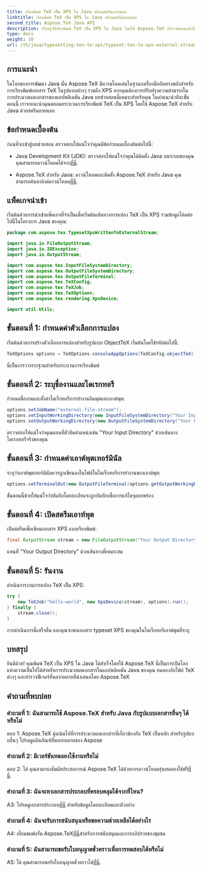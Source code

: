 ```yaml
---
title: เรียงพิมพ์ TeX เป็น XPS ใน Java พร้อมสตรีมภายนอก
linktitle: เรียงพิมพ์ TeX เป็น XPS ใน Java พร้อมสตรีมภายนอก
second_title: Aspose.TeX Java API
description: เรียนรู้วิธีเรียงพิมพ์ TeX เป็น XPS ใน Java โดยใช้ Aspose.TeX สำรวจคำแนะนำทีละขั้นตอนเพื่อการประมวลผลเอกสารที่ราบรื่น
type: docs
weight: 10
url: /th/java/typesetting-tex-to-xps/typeset-tex-to-xps-external-stream/
---
```

## การแนะนำ

ในโลกของการพัฒนา Java นั้น Aspose.TeX มีความโดดเด่นในฐานะเครื่องมืออันทรงพลังสำหรับการเรียงพิมพ์เอกสาร TeX ในรูปแบบต่างๆ รวมถึง XPS หากคุณต้องการปรับปรุงความสามารถในการประมวลผลเอกสารของแอปพลิเคชัน Java บทช่วยสอนนี้เหมาะสำหรับคุณ ในคำแนะนำทีละขั้นตอนนี้ เราจะแนะนำคุณตลอดกระบวนการเรียงพิมพ์ TeX เป็น XPS โดยใช้ Aspose.TeX สำหรับ Java ด้วยสตรีมภายนอก

## ข้อกำหนดเบื้องต้น

ก่อนที่จะเข้าสู่บทช่วยสอน ตรวจสอบให้แน่ใจว่าคุณมีข้อกำหนดเบื้องต้นต่อไปนี้:

-  Java Development Kit (JDK): ตรวจสอบให้แน่ใจว่าคุณได้ติดตั้ง Java บนระบบของคุณ คุณสามารถดาวน์โหลดได้จาก[ที่นี่](https://www.oracle.com/java/technologies/javase-downloads.html).

-  Aspose.TeX สำหรับ Java: ดาวน์โหลดและติดตั้ง Aspose.TeX สำหรับ Java คุณสามารถค้นหาลิงค์ดาวน์โหลด[ที่นี่](https://releases.aspose.com/tex/java/).

## แพ็คเกจนำเข้า

เริ่มต้นด้วยการนำเข้าแพ็คเกจที่จำเป็นเพื่อเริ่มต้นเส้นทางการแปลง TeX เป็น XPS รวมข้อมูลโค้ดต่อไปนี้ในโครงการ Java ของคุณ:

```java
package com.aspose.tex.TypesetXpsWrittenToExternalStream;

import java.io.FileOutputStream;
import java.io.IOException;
import java.io.OutputStream;

import com.aspose.tex.InputFileSystemDirectory;
import com.aspose.tex.OutputFileSystemDirectory;
import com.aspose.tex.OutputFileTerminal;
import com.aspose.tex.TeXConfig;
import com.aspose.tex.TeXJob;
import com.aspose.tex.TeXOptions;
import com.aspose.tex.rendering.XpsDevice;

import util.Utils;
```

## ขั้นตอนที่ 1: กำหนดค่าตัวเลือกการแปลง

เริ่มต้นด้วยการสร้างตัวเลือกการแปลงสำหรับรูปแบบ ObjectTeX เริ่มต้นโดยใช้รหัสต่อไปนี้:

```java
TeXOptions options = TeXOptions.consoleAppOptions(TeXConfig.objectTeX());
```

นี่เป็นการวางรากฐานสำหรับกระบวนการเรียงพิมพ์

## ขั้นตอนที่ 2: ระบุชื่องานและไดเรกทอรี

กำหนดชื่องานและตั้งค่าไดเร็กทอรีการทำงานอินพุตและเอาต์พุต:

```java
options.setJobName("external-file-stream");
options.setInputWorkingDirectory(new InputFileSystemDirectory("Your Input Directory"));
options.setOutputWorkingDirectory(new OutputFileSystemDirectory("Your Output Directory"));
```

ตรวจสอบให้แน่ใจว่าคุณแทนที่ตัวยึดตำแหน่งเช่น "Your Input Directory" ด้วยเส้นทางไดเรกทอรีจริงของคุณ

## ขั้นตอนที่ 3: กำหนดค่าเอาต์พุตเทอร์มินัล

ระบุว่าเอาต์พุตเทอร์มินัลควรถูกเขียนลงในไฟล์ในไดเร็กทอรีการทำงานของเอาต์พุต:

```java
options.setTerminalOut(new OutputFileTerminal(options.getOutputWorkingDirectory()));
```

ขั้นตอนนี้ช่วยให้แน่ใจว่าบันทึกโดยละเอียดจะถูกบันทึกเพื่อการแก้ไขจุดบกพร่อง

## ขั้นตอนที่ 4: เปิดสตรีมเอาท์พุต

เปิดสตรีมเพื่อเขียนเอกสาร XPS แบบเรียงพิมพ์:

```java
final OutputStream stream = new FileOutputStream("Your Output Directory" + options.getJobName() + ".xps");
```

แทนที่ "Your Output Directory" ด้วยเส้นทางที่เหมาะสม

## ขั้นตอนที่ 5: รันงาน

ดำเนินการงานการแปลง TeX เป็น XPS:

```java
try {
    new TeXJob("hello-world", new XpsDevice(stream), options).run();
} finally {
    stream.close();
}
```

การดำเนินการนี้เสร็จสิ้น และคุณจะพบเอกสาร typeset XPS ของคุณในไดเร็กทอรีเอาต์พุตที่ระบุ

## บทสรุป

ยินดีด้วย! คุณพิมพ์ TeX เป็น XPS ใน Java ได้สำเร็จโดยใช้ Aspose.TeX นี่เป็นการเปิดโลกแห่งความเป็นไปได้สำหรับการประมวลผลเอกสารในแอปพลิเคชัน Java ของคุณ ทดลองกับไฟล์ TeX ต่างๆ และสำรวจฟีเจอร์ที่หลากหลายที่นำเสนอโดย Aspose.TeX

## คำถามที่พบบ่อย

### คำถามที่ 1: ฉันสามารถใช้ Aspose.TeX สำหรับ Java กับรูปแบบเอกสารอื่นๆ ได้หรือไม่

ตอบ 1: Aspose.TeX มุ่งเน้นไปที่การประมวลผลเอกสารที่เกี่ยวข้องกับ TeX เป็นหลัก สำหรับรูปแบบอื่นๆ โปรดดูผลิตภัณฑ์ที่หลากหลายของ Aspose

### คำถามที่ 2: มีเวอร์ชันทดลองใช้งานหรือไม่

 ตอบ 2: ได้ คุณสามารถสัมผัสประสบการณ์ Aspose.TeX ได้ด้วยการดาวน์โหลดรุ่นทดลองใช้ฟรี[ที่นี่](https://releases.aspose.com/).

### คำถามที่ 3: ฉันจะหาเอกสารประกอบที่ครอบคลุมได้จากที่ไหน?

 A3: โปรดดูเอกสารประกอบ[ที่นี่](https://reference.aspose.com/tex/java/) สำหรับข้อมูลโดยละเอียดและตัวอย่าง

### คำถามที่ 4: ฉันจะรับการสนับสนุนหรือขอความช่วยเหลือได้อย่างไร

 A4: เยี่ยมชมฟอรั่ม Aspose.TeX[ที่นี่](https://forum.aspose.com/c/tex/47)สำหรับการสนับสนุนและการอภิปรายของชุมชน

### คำถามที่ 5: ฉันสามารถขอรับใบอนุญาตชั่วคราวเพื่อการทดสอบได้หรือไม่

 A5: ได้ คุณสามารถขอรับใบอนุญาตชั่วคราวได้[ที่นี่](https://purchase.aspose.com/temporary-license/).